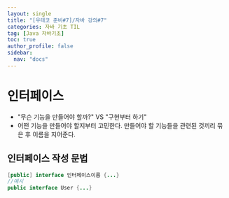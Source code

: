 ```yaml
---
layout: single
title: "[우테코 준비#7]/자바 강의#7"
categories: 자바 기초 TIL
tag: [Java 자바기초]
toc: true
author_profile: false
sidebar:
  nav: "docs"
---
```


# 인터페이스

- "무슨 기능을 만들어야 할까?" VS "구현부터 하기"
- 어떤 기능을 만들어야 할지부터 고민한다. 만들어야 할 기능들을 관련된 것끼리 묶은 후 이름을 지어준다.

## 인터페이스 작성 문법

```java
[public] interface 인터페이스이름 {...}
//예시
public interface User {...}
```
